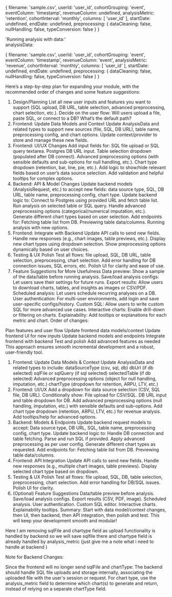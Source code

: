  {
    filename: 'sample.csv',
    userId: 'user_id',
    cohortGrouping: 'event',
    eventColumn: 'timestamp',
    revenueColumn: undefined,
    analysisMetric: 'retention',
    cohortInterval: 'monthly',
    columns: [ 'user_id' ],
    startDate: undefined,
    endDate: undefined,
    preprocessing: {
      dataCleaning: false,
      nullHandling: false,
      typeConversion: false
    }
  }



  'Running analysis with data:'                                 
 analysisData:

  {
    filename: 'sample.csv',
    userId: 'user_id',
    cohortGrouping: 'event',
    eventColumn: 'timestamp',
    revenueColumn: 'event',
    analysisMetric: 'revenue',
    cohortInterval: 'monthly',
    columns: [ 'user_id' ],
    startDate: undefined,
    endDate: undefined,
    preprocessing: {
      dataCleaning: false,
      nullHandling: false,
      typeConversion: false
    }
  }

  Here’s a step-by-step plan for expanding your module, with the recommended order of changes and some feature suggestions:

1. Design/Planning
List all new user inputs and features you want to support (SQL upload, DB URL, table selection, advanced preprocessing, chart selection, etc.).
Decide on the user flow: Will users upload a file, paste SQL, or connect to a DB? What’s the default path?
2. Frontend: Update Data Models and Context
Update AnalysisData and related types to support new sources (file, SQL, DB URL), table name, preprocessing config, and chart options.
Update context/provider to store and manage these new fields.
3. Frontend: UI/UX Changes
Add input fields for:
SQL file upload or SQL query textarea.
Postgres DB URL input.
Table selection dropdown (populated after DB connect).
Advanced preprocessing options (with sensible defaults and sub-options for null handling, etc.).
Chart type dropdown (retention, bar, line, pie, etc.).
Add logic to show/hide relevant fields based on user’s data source selection.
Add validation and helpful tooltips for complex options.
4. Backend: API & Model Changes
Update backend models (AnalysisRequest, etc.) to accept new fields: data source type, SQL, DB URL, table name, preprocessing config, chart type.
Update backend logic to:
Connect to Postgres using provided URL and fetch table list.
Run analysis on selected table or SQL query.
Handle advanced preprocessing options (categorical/numerical imputation, etc.).
Generate different chart types based on user selection.
Add endpoints for:
Fetching table list from DB.
Previewing table data/columns.
Running analysis with new options.
5. Frontend: Integrate with Backend
Update API calls to send new fields.
Handle new responses (e.g., chart images, table previews, etc.).
Display new chart types using dropdown selection.
Show preprocessing options dynamically based on user choices.
6. Testing & UX Polish
Test all flows: file upload, SQL, DB URL, table selection, preprocessing, chart selection.
Add error handling for DB connection issues, SQL errors, etc.
Polish UI for clarity and ease of use.
7. Feature Suggestions for More Usefulness
Data preview: Show a sample of the data/table before running analysis.
Save/load analysis configs: Let users save their settings for future runs.
Export results: Allow users to download charts, tables, and insights as images or CSV/PDF.
Scheduled analysis: Let users schedule recurring analyses on a DB.
User authentication: For multi-user environments, add login and save user-specific configs/history.
Custom SQL: Allow users to write custom SQL for more advanced use cases.
Interactive charts: Enable drill-down or filtering on charts.
Explainability: Add tooltips or explanations for each metric and chart.
Order of changes:

Plan features and user flow
Update frontend data models/context
Update frontend UI for new inputs
Update backend models and endpoints
Integrate frontend with backend
Test and polish
Add advanced features as needed
This approach ensures smooth incremental development and a robust, user-friendly tool.

1. Frontend: Update Data Models & Context
Update AnalysisData and related types to include:
dataSourceType (csv, sql, db)
dbUrl (if db selected)
sqlFile or sqlQuery (if sql selected)
selectedTable (if db selected)
Advanced preprocessing options (object for null handling, imputation, etc.)
chartType (dropdown for retention, ARPU, LTV, etc.)
2. Frontend: UI/UX
Add a dropdown for data source selection (CSV, SQL file, DB URL).
Conditionally show:
File upload for CSV/SQL.
DB URL input and table dropdown for DB.
Add advanced preprocessing options (null handling, imputation, etc.) with sensible defaults and sub-options.
Add chart type dropdown (retention, ARPU, LTV, etc.) for revenue analysis.
Add tooltips/help for advanced options.
3. Backend: Models & Endpoints
Update backend request models to accept:
Data source type, DB URL, SQL, table name, preprocessing config, chart type.
Update backend logic to:
Handle DB connection and table fetching.
Parse and run SQL if provided.
Apply advanced preprocessing as per user config.
Generate different chart types as requested.
Add endpoints for:
Fetching table list from DB.
Previewing table data/columns.
4. Frontend: API Integration
Update API calls to send new fields.
Handle new responses (e.g., multiple chart images, table previews).
Display selected chart type based on dropdown.
5. Testing & UX Polish
Test all flows: file upload, SQL, DB, table selection, preprocessing, chart selection.
Add error handling for DB/SQL issues.
Polish UI for clarity.
6. (Optional) Feature Suggestions
Data/table preview before analysis.
Save/load analysis configs.
Export results (CSV, PDF, image).
Scheduled analysis.
User authentication.
Custom SQL editor.
Interactive charts.
Explainability tooltips.
Summary:
Start with data model/context changes, then UI, then backend, then API integration, then polish and test.
This will keep your development smooth and modular!

Here I am removing sqlFile and chartype field as upload functionality is handled by backend so we will save sqlfile there and chartype field is already handled by analysis_metric (just give me a note what i need to handle at backend )

Note for Backend Changes:

Since the frontend will no longer send sqlFile and chartType:
The backend should handle SQL file uploads and storage internally, associating the uploaded file with the user's session or request.
For chart type, use the analysis_metric field to determine which chart(s) to generate and return, instead of relying on a separate chartType field.